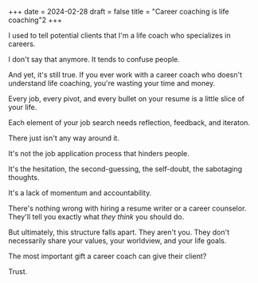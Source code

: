 +++
date = 2024-02-28
draft = false 
title = "Career coaching is life coaching"2
+++

I used to tell potential clients that I'm a life coach who specializes in careers.

I don't say that anymore. It tends to confuse people. 

And yet, it's still true. If you ever work with a career coach who doesn't understand life coaching, you're wasting your time and money.

Every job, every pivot, and every bullet on your resume is a little slice of your life. 

Each element of your job search needs reflection, feedback, and iteraton.

There just isn't any way around it.

It's not the job application process that hinders people. 

It's the hesitation, the second-guessing, the self-doubt, the sabotaging thoughts. 

It's a lack of momentum and accountability.

There's nothing wrong with hiring a resume writer or a career counselor. They'll tell you exactly what _they think_ you should do.

But ultimately, this structure falls apart. They aren't you. They don't necessarily share your values, your worldview, and your life goals. 

The most important gift a career coach can give their client?

Trust.